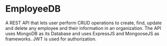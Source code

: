 # EmployeeDB
A REST API that lets user perform CRUD operations to create, find, update and delete any employee and their information in an organization. The API uses MongoDB as its Database and uses ExpressJS and MongooseJS as frameworks. JWT is used for authorization. 
